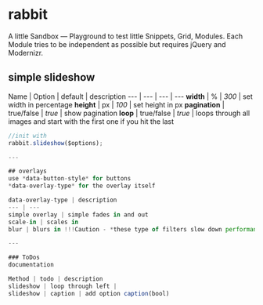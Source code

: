 rabbit
======
A little Sandbox — Playground to test little Snippets, Grid, Modules. Each Module tries to be independent as possible but requires jQuery and Modernizr.

## simple slideshow

Name | Option | default | description
--- | --- | --- | ---
**width** | % | *300* | set width in percentage
**height** | px | *100* | set height in px
**pagination** | true/false | *true* | show pagination
**loop** | true/false | *true* | loops through all images and start with the first one if you hit the last

```javascript
//init with
rabbit.slideshow($options);

---

## overlays
use *data-button-style* for buttons
*data-overlay-type* for the overlay itself

data-overlay-type | description
--- | ---
simple overlay | simple fades in and out
scale-in | scales in
blur | blurs in !!!Caution - *these type of filters slow down performance*!!!

---

### ToDos
documentation

Method | todo | description
slideshow | loop through left | 
slideshow | caption | add option caption(bool)
